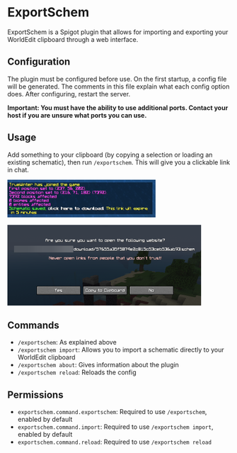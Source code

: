 # ExportSchem

ExportSchem is a Spigot plugin that allows for importing and exporting your WorldEdit clipboard through a web interface.

## Configuration

The plugin must be configured before use. On the first startup, a config file will be generated. The comments in this file explain what each config option does. After configuring, restart the server.

**Important: You must have the ability to use additional ports. Contact your host if you are unsure what ports you can use.**

## Usage

Add something to your clipboard (by copying a selection or loading an existing schematic), then run `/exportschem`. This will give you a clickable link in chat.

![chat message](.github/images/javaw_Rftu0xupZ9.png)

![link](.github/images/javaw_lXyZ48Lzpj.png)

## Commands

- `/exportschem`: As explained above
- `/exportschem import`: Allows you to import a schematic directly to your WorldEdit clipboard
- `/exportschem about`: Gives information about the plugin
- `/exportschem reload`: Reloads the config

## Permissions

- `exportschem.command.exportschem`: Required to use `/exportschem`, enabled by default
- `exportschem.command.import`: Required to use `/exportschem import`, enabled by default
- `exportschem.command.reload`: Required to use `/exportschem reload` 